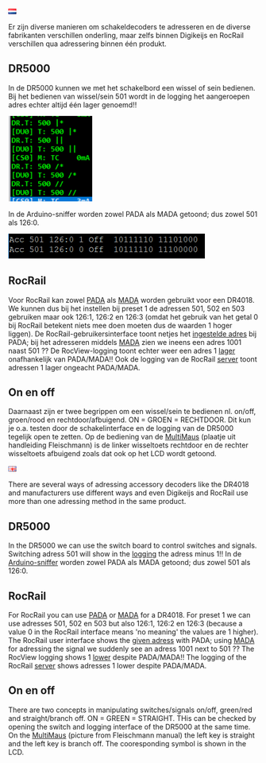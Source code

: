 ![Nederlandse vlag](../../images/nl.gif)

Er zijn diverse manieren om schakeldecoders te adresseren en de diverse fabrikanten verschillen onderling, maar zelfs binnen Digikeijs en RocRail verschillen qua adressering binnen één produkt.

## DR5000
In de DR5000 kunnen we met het schakelbord een wissel of sein bedienen. Bij het bedienen van wissel/sein 501 wordt in de logging het aangeroepen adres echter altijd één lager genoemd!!

![logging](./images/DR5000_adress_one_down.png)

In de Arduino-sniffer worden zowel PADA als MADA getoond; dus zowel 501 als 126:0.

![Arduino-sniffer](./images/DR4018_sniffer_output.png)

## RocRail
Voor RocRail kan zowel [PADA](./images/DR4018_RocRail_PADA_adressing.JPG) als [MADA](./images/DR4018_RocRail_MADA_adressing.png) worden gebruikt voor een DR4018. We kunnen dus bij het instellen bij preset 1 de adressen 501, 502 en 503 gebruiken maar ook 126:1, 126:2 en 126:3 (omdat het gebruik van het getal 0 bij RocRail betekent niets mee doen moeten dus de waarden 1 hoger liggen).
De RocRail-gebruikersinterface toont netjes het [ingestelde adres](./images/DR4018_RocRail_Userinterface.png) bij PADA; bij het adresseren middels [MADA](./images/DR4018_RocRail_UserinterfaceMADA.png) zien we ineens een adres 1001 naast 501 ?? De RocView-logging toont echter weer een adres 1 [lager](./images/DR4018_RocRail_Logging.png) onafhankelijk van PADA/MADA!! Ook de logging van de RocRail [server](./images/DR4018_RocRail_server_logging.png) toont adressen 1 lager ongeacht PADA/MADA.  

## On en off
Daarnaast zijn er twee begrippen om een wissel/sein te bedienen nl. on/off, groen/rood en rechtdoor/afbuigend. ON = GROEN = RECHTDOOR. Dit kun je o.a. testen door de schakelinterface en de logging van de DR5000 tegelijk open te zetten. Op de bediening van de [MultiMaus](./images/MultiMaus.png.png) (plaatje uit handleiding Fleischmann) is de linker wisseltoets rechtdoor en de rechter wisseltoets afbuigend zoals dat ook op het LCD wordt getoond.

![English flag](../../images/gb.gif)

There are several ways of adressing accessory decoders like the DR4018 and manufacturers use different ways and even Digikeijs and RocRail use more than one adressing method in the same product.

## DR5000
In the DR5000 we can use the switch board to control switches and signals. Switching adress 501 will show in the [logging](./images/DR5000_adress_one_down.png) the adress minus 1!!
In de [Arduino-sniffer](./images/DR4018_sniffer_output.png) worden zowel PADA als MADA getoond; dus zowel 501 als 126:0.

## RocRail
For RocRail you can use [PADA](./images/DR4018_RocRail_PADA_adressing.JPG) or [MADA](./images/DR4018_RocRail_MADA_adressing.png) for a DR4018. For preset 1 we can use adresses 501, 502 en 503 but also 126:1, 126:2 en 126:3 (because a value 0 in the RocRail interface means 'no meaning' the values are 1 higher). The RocRail user interface shows the [given adress](./images/DR4018_RocRail_Userinterface.png) with PADA; using [MADA](./images/DR4018_RocRail_UserinterfaceMADA.png) for adressing the signal we suddenly see an adress 1001 next to 501 ?? The RocView logging shows 1 [lower](./images/DR4018_RocRail_Logging.png) despite PADA/MADA!! The logging of the RocRail [server](./images/DR4018_RocRail_server_logging.png) shows adresses 1 lower despite PADA/MADA.

## On en off
There are two concepts in manipulating switches/signals on/off, green/red and straight/branch off. ON = GREEN = STRAIGHT. THis can be checked by opening the switch and logging interface of the DR5000 at the same time. On the [MultiMaus](./images/MultiMaus.png.png) (picture from Fleischmann manual) the left key is straight and the left key is branch off. The cooresponding symbol is shown in the LCD.
